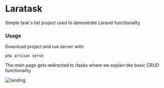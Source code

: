 # Laratask
Simple task's list project used to demostrate Laravel functionality


### Usage
Download project and run server with:

`php artisan serve`

The main page gets redirected to /tasks where we explain the basic CRUD functionality

![landing](http://i.imgur.com/ASwrg3V.png)
